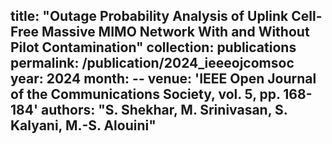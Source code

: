 title: "Outage Probability Analysis of Uplink Cell-Free Massive MIMO Network With and Without Pilot Contamination"
collection: publications
permalink: /publication/2024_ieeeojcomsoc
year: 2024
month: --
venue: 'IEEE Open Journal of the Communications Society, vol. 5, pp. 168-184'
authors: "S. Shekhar, M. Srinivasan, S. Kalyani, M.-S. Alouini"
---
